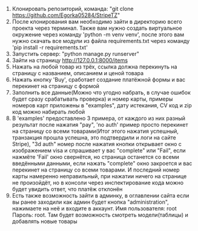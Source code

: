 1. Клонировать репозиторий, команда: "git clone https://github.com/Egorka05284/StripeTZ"
2. После клонирования вам необходимо зайти в директорию всего проекта через терминал. Также вам нужно создать виртуальное окружение через команду 'python -m venv venv', после этого вам нужно скачать все модули из файла requirements.txt через команду 'pip install -r requirements.txt'
3. Запустить сервер: "python manage.py runserver"
4. Зайти на страницу http://127.0.0.1:8000/items
5. Нажать на любой товар из трёх, ссылка должна перекинуть на страницу с названием, описанием и ценой товара
6. Нажать кнопку 'Buy', сработает создание платёжной формы и вас перекинет на страницу с формой
7. Заполнить все данные(Можно что угодно набрать, в случае ошибок будет сразу срабатывать проверка) и номер карты, примеры номеров карт приложены в "examples", дату истекания, CV код и zip код можно набирать любой
8. В 'examples' предоставлено 3 примера, от каждого из них разный результат после нажатия "pay", 'no auth' пример просто перекинет на страницу со всеми товарами(Итог этого нажатия успешный, транзакция прошла успешна, это подтвердили и логи на сайте Stripe), "3d auth" номер после нажатия кнопки открывает окно с изображением visa и спрашивает у вас "complete" или "Fail", если нажмёте 'Fail' окно свернётся, но страница останется со всеми введёнными данными, если нажать "complete" окно закроется и вас перекинет на страницу со всеми товарами. И последний номер карты намеренно неправильный, при нажатии ничего на странице не произойдёт, но в консоли через инспектирование кода можно будет увидить ответ, что платёж отклонён
9. Есть также возможность зайти в админку, в оглавлении сайта если вы ранее заходили как админ будет кнопка "administration", нажимаете на неё и входите в аккаунт. Имя пользователя: root Пароль: root. Там будет возможность смотреть модели(таблицы) и добавлять новые товары